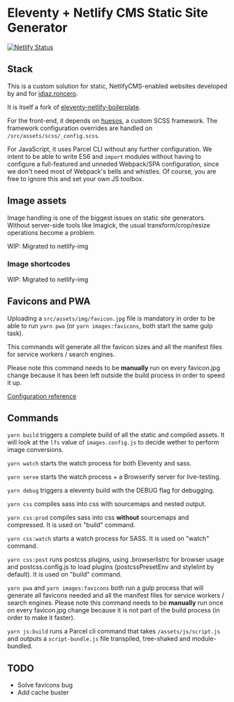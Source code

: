 # Eleventy + Netlify CMS Static Site Generator

[![Netlify Status](https://api.netlify.com/api/v1/badges/5d0ca7a5-6f8a-47fc-bb0c-b1f04b729bd1/deploy-status)](https://app.netlify.com/sites/eleventy-netlify-cms/deploys)


## Stack

This is a custom solution for static, NetlifyCMS-enabled websites developed by and for [idiaz.roncero](http://idiazroncero.com).

It is itself a fork of [eleventy-netlify-boilerplate](https://github.com/danurbanowicz/eleventy-netlify-boilerplate).

For the front-end, it depends on [huesos](https://www.npmjs.com/package/huesos), a custom SCSS framework. The framework configuration overrides are handled on  `/src/assets/scss/_config.scss`.

For JavaScript, it uses Parcel CLI without any further configuration. We intent to be able to write ES6 and `import` modules without having to configure a full-featured and unneded Webpack/SPA configuration, since we don't need most of Webpack's bells and whistles. Of course, you are free to ignore this and set your own JS toolbox.

## Image assets

Image handling is one of the biggest issues on static site generators. Without server-side tools like Imagick, the usual transform/crop/resize operations become a problem.

WIP: Migrated to netlify-img


### Image shortcodes

WIP: Migrated to netlify-img


## Favicons and PWA

Uploading a `src/assets/img/favicon.jpg` file is mandatory in order to be able to run `yarn pwa` (or `yarn images:favicons`, both start the same gulp task).

This commands will generate all the favicon sizes and all the manifest files for service workers / search engines. 

Please note this command needs to be __manually__ run on every favicon.jpg change because it has been left outside the build process in order to speed it up.

[Configuration reference](https://github.com/itgalaxy/favicons)


## Commands

`yarn build` triggers a complete build of all the static and compiled assets. It will look at the `lfs` value of `images.config.js` to decide wether to perform image conversions.

`yarn watch` starts the watch process for both Eleventy and sass.

`yarn serve` starts the watch process + a Browserify server for live-testing.

`yarn debug` triggers a eleventy build with the DEBUG flag for debugging.

`yarn css` compiles sass into css with sourcemaps and nested output.

`yarn css:prod` compiles sass into css __without__ sourcemaps and compressed. It is used on "build" command.

`yarn css:watch` starts a watch process for SASS. It is used on "watch" command.

`yarn css:post` runs postcss plugins, using .browserlistrc for browser usage and postcss.config.js to load plugins (postcssPresetEnv and stylelint by default). It is used on "build" command.

`yarn pwa` and `yarn images:favicons` both run a gulp process that will generate all favicons needed and all the manifest files for service workers / search engines. Please note this command needs to be __manually__ run once on every favicon.jpg change because it is not part of the build process (in order to make it faster).

`yarn js:build` runs a Parcel cli command that takes `/assets/js/script.js` and outputs a `script-bundle.js` file transpiled, tree-shaked and module-bundled.

## TODO

- Solve favicons bug
- Add cache buster